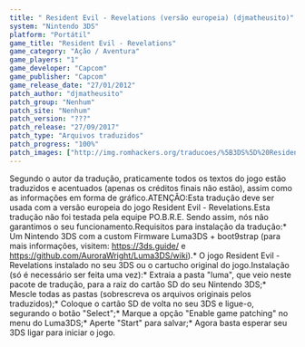 ```yaml
---
title: " Resident Evil - Revelations (versão europeia) (djmatheusito)"
system: "Nintendo 3DS"
platform: "Portátil"
game_title: "Resident Evil - Revelations"
game_category: "Ação / Aventura"
game_players: "1"
game_developer: "Capcom"
game_publisher: "Capcom"
game_release_date: "27/01/2012"
patch_author: "djmatheusito"
patch_group: "Nenhum"
patch_site: "Nenhum"
patch_version: "???"
patch_release: "27/09/2017"
patch_type: "Arquivos traduzidos"
patch_progress: "100%"
patch_images: ["http://img.romhackers.org/traducoes/%5B3DS%5D%20Resident%20Evil%20-%20Revelations%20-%20djmatheusito%20-%201.jpg","http://img.romhackers.org/traducoes/%5B3DS%5D%20Resident%20Evil%20-%20Revelations%20-%20djmatheusito%20-%204.jpg","http://img.romhackers.org/traducoes/%5B3DS%5D%20Resident%20Evil%20-%20Revelations%20-%20djmatheusito%20-%205.jpg"]
---
```

Segundo o autor da tradução, praticamente todos os textos do jogo estão traduzidos e acentuados (apenas os créditos finais não estão), assim como as informações em forma de gráfico.ATENÇÃO:Esta tradução deve ser usada com a versão europeia do jogo Resident Evil - Revelations.Esta tradução não foi testada pela equipe PO.B.R.E. Sendo assim, nós não garantimos o seu funcionamento.Requisitos para instalação da tradução:* Um Nintendo 3DS com a custom Firmware Luma3DS + boot9strap (para mais informações, visitem: https://3ds.guide/ e https://github.com/AuroraWright/Luma3DS/wiki).* O jogo Resident Evil - Revelations instalado no seu 3DS ou o cartucho original do jogo.Instalação (só é necessário ser feita uma vez):* Extraia a pasta "luma", que veio neste pacote de tradução, para a raiz do cartão SD do seu Nintendo 3DS;* Mescle todas as pastas (sobrescreva os arquivos originais pelos traduzidos);* Coloque o cartão SD de volta no seu 3DS e ligue-o, segurando o botão "Select";* Marque a opção "Enable game patching" no menu do Luma3DS;* Aperte "Start" para salvar;* Agora basta esperar seu 3DS ligar para iniciar o jogo.